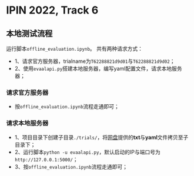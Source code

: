 # IPIN 2022, Track 6

## 本地测试流程

运行脚本`offline_evaluation.ipynb`。 共有两种请求方式：
- 1、请求官方服务器，trialname为`T62288821d9d01`与`T62288821d9d02`；
- 2、使用`evaalapi.py`搭建本地服务器，编写yaml配置文件，请求本地服务器；

### 请求官方服务器

- 按`offline_evaluation.ipynb`流程走通即可；

### 请求本地服务器

- 1、项目目录下创建子目录`./trials/`，将[网盘]()提供的**txt**与**yaml**文件拷贝至子目录下；
- 2、运行脚本`python -u evaalapi.py`，默认启动的IP与端口号为`http://127.0.0.1:5000/`；
- 3、按`offline_evaluation.ipynb`流程走通即可；
